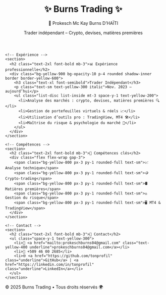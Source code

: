 <!DOCTYPE html>
<html lang="fr">
<head>
  <meta charset="UTF-8">
  <meta name="viewport" content="width=device-width, initial-scale=1.0">
  <title>Burns Trading – Prokesch Mc Kay Burns D'HAÏTI</title>
  <script src="https://cdn.tailwindcss.com"></script>
</head>
<body class="bg-black text-yellow-400 font-sans">

  <!-- En-tête -->
  <header class="p-6 border-b border-yellow-600">
    <div class="max-w-4xl mx-auto text-center space-y-2">
      <h1 class="text-4xl font-extrabold uppercase text-yellow-500">✨ Burns Trading ✨</h1>
      <p class="text-2xl font-semibold">👤 Prokesch Mc Kay Burns D’HAÏTI</p>
      <p class="text-yellow-300 text-sm">Trader indépendant – Crypto, devises, matières premières</p>
    </div>
  </header>

  <!-- Contenu principal -->
  <main class="max-w-4xl mx-auto p-6 space-y-12">

    <!-- Expérience -->
    <section>
      <h2 class="text-2xl font-bold mb-3">📊 Expérience professionnelle</h2>
      <div class="bg-yellow-900 bg-opacity-10 p-4 rounded shadow-inner border border-yellow-600">
        <h3 class="text-xl font-semibold">Trader Indépendant</h3>
        <p class="text-sm text-yellow-300 italic">Nov. 2023 – aujourd’hui</p>
        <ul class="list-disc list-inside mt-3 space-y-1 text-yellow-200">
          <li>Analyse des marchés : crypto, devises, matières premières 🔍</li>
          <li>Gestion de portefeuilles virtuels & réels 📈</li>
          <li>Utilisation d’outils pro : TradingView, MT4 🛠</li>
          <li>Maîtrise du risque & psychologie du marché 🧠</li>
        </ul>
      </div>
    </section>

    <!-- Compétences -->
    <section>
      <h2 class="text-2xl font-bold mb-3">🎯 Compétences clés</h2>
      <div class="flex flex-wrap gap-3">
        <span class="bg-yellow-800 px-3 py-1 rounded-full text-sm">📈 Analyse technique</span>
        <span class="bg-yellow-800 px-3 py-1 rounded-full text-sm">🪙 Crypto-trading</span>
        <span class="bg-yellow-800 px-3 py-1 rounded-full text-sm">🛢 Matières premières</span>
        <span class="bg-yellow-800 px-3 py-1 rounded-full text-sm">⚖ Gestion du risque</span>
        <span class="bg-yellow-800 px-3 py-1 rounded-full text-sm">🖥 MT4 & TradingView</span>
      </div>
    </section>

    <!-- Contact -->
    <section>
      <h2 class="text-2xl font-bold mb-3">📩 Contact</h2>
      <ul class="space-y-1 text-yellow-300">
        <li>📧 <a href="mailto:prokeschburns04@gmail.com" class="text-yellow-400 underline">prokeschburns04@gmail.com</a></li>
        <li>📱 +509 46 00 2685</li>
        <li>🌐 <a href="https://github.com/tonprofil" class="underline">GitHub</a> | <a href="https://linkedin.com/in/tonprofil" class="underline">LinkedIn</a></li>
      </ul>
    </section>

  </main>

  <!-- Pied de page -->
  <footer class="text-center text-yellow-500 text-sm py-6 border-t border-yellow-700 mt-12">
    © 2025 Burns Trading • Tous droits réservés 🌍
  </footer>

</body>
</html>
